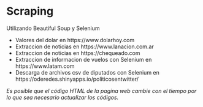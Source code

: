 # Scraping
Utilizando Beautiful Soup y Selenium

<ul>
  <li>Valores del dolar en https://www.dolarhoy.com</li>
  <li>Extraccion de noticias en https://www.lanacion.com.ar</li>
  <li>Extraccion de noticias en https://chequeado.com</li>
  <li>Extraccion de informacion de vuelos con Selenium en https://www.latam.com</li>
  <li>Descarga de archivos csv de diputados con Selenium en https://oderedes.shinyapps.io/politicosentwitter/</li>
  
</ul>

*Es posible que el código HTML de la pagina web cambie con el tiempo por lo que sea necesario actualizar los códigos.*
